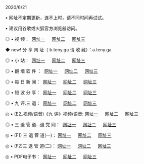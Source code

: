 <p>2020/6/21
<p>• 网址不定期更新，连不上时，请不同时间再试试。
<p>• 建议用谷歌或火狐官方浏览器访问。
<p>◎ • 视 频： 
<a href="http://paf.hdfmradio.com/" target="_blank">网址一</a> 　 
<a href="http://pcf.hdfmradio.com/" target="_blank">网址二</a> 　 
<a href="http://ptf.hdfmradio.com/b.html" target="_blank">网址三</a>
<p>◆ new! 分 享 网 址（  b.teny.ga 请 收 藏）：a.teny.ga</p>

<p>◎ • 小 站：  
<a href="http://paf.hdfmradio.com/f.html" target="_blank">网址一</a> 　 
<a href="http://pcf.hdfmradio.com/h.html" target="_blank">网址二</a> 　 
<a href="http://ptf.hdfmradio.com/k/" target="_blank">网址三</a></p>
<p>◎ • 翻 墙 软 件 ：  
<a href="http://paf.hdfmradio.com/ff/" target="_blank">网址一</a> 　 
<a href="http://pcf.hdfmradio.com/s/read/a1_nd.html" target="_blank">网址二</a> 　 
<a href="http://ptf.hdfmradio.com/ff/index.html" target="_blank">网址三</a></p>
<p>◎ • 每 日 新 闻：  
<a href="http://paf.hdfmradio.com/day/" target="_blank">网址一</a> 　 
<a href="http://pcf.hdfmradio.com/day/" target="_blank">网址二</a> 　 
<a href="http://ptf.hdfmradio.com/day/index.html" target="_blank">网址三</a></p>
<p>◎ • 短 波 分 享：  
<a href="http://paf.hdfmradio.com/h/" target="_blank">网址一</a> 　 
<a href="http://ptf.hdfmradio.com/h/" target="_blank">网址二</a> 　 
<a href="http://pcf.hdfmradio.com/h/index.html" target="_blank">网址三</a></p>
<p>◎ • 九 评.三 退：  
<a href="http://paf.hdfmradio.com/t/" target="_blank">网址一</a> 　 
<a href="http://pcf.hdfmradio.com/v2/index.html" target="_blank">网址二</a> 　 
<a href="http://ptf.hdfmradio.com/tt/index.html" target="_blank">网址三</a> 　</p>
<p>◎ • (E2_视频/语音)《九 评》视频/语音: 
<a href="http://pcf.hdfmradio.com/7738.html" target="_blank">网址一</a> 　 
<a href="http://paf.hdfmradio.com/7614.html" target="_blank">网址二</a> 　 
<a href="http://ptf.hdfmradio.com/7633.html" target="_blank">网址三</a></p>
<p>◎ • 三 退 管 道...退 党 网：  
<a href="http://paf.hdfmradio.com/go/td1.html" target="_blank">网址一</a> 　 
<a href="http://pcf.hdfmradio.com/go/td2.html" target="_blank">网址二</a> 　 
<a href="http://ptf.hdfmradio.com/go/td3.html" target="_blank">网址三</a></p>
<p>◎ • (F1) 三 退 管 道(一)： 
<a href="http://paf.hdfmradio.com/dd/" target="_blank">网址一</a> 　 
<a href="http://pcf.hdfmradio.com/s/read/a1_tdx.html" target="_blank">网址二</a> 　 
<a href="http://ptf.hdfmradio.com/dd/" target="_blank">网址三</a></p>
<p>◎ • (F2)三 退 管 道(二)： 
<a href="http://pcf.hdfmradio.com/d/" target="_blank">网址一</a> 　 
<a href="http://paf.hdfmradio.com/d/index.html" target="_blank">网址二</a> 　 
<a href="http://ptf.hdfmradio.com/d/" target="_blank">网址三</a></p>
<p>◎ • PDF电子书：  
<a href="http://paf.hdfmradio.com/p/" target="_blank">网址一</a> 　 
<a href="http://pcf.hdfmradio.com/p/index.html" target="_blank">网址二</a> 　 
<a href="http://ptf.hdfmradio.com/p/" target="_blank">网址三</a></p>
